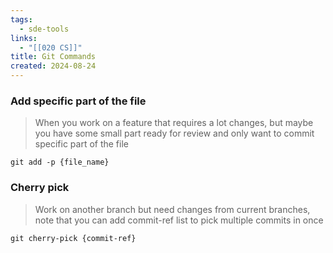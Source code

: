 ```yaml
---
tags:
  - sde-tools
links:
  - "[[020 CS]]"
title: Git Commands
created: 2024-08-24
---
```


### Add specific part of the file

> When you work on a feature that requires a lot changes, but maybe you have some small part ready for review and only want to commit specific part of the file

```
git add -p {file_name}
```

### Cherry pick

> Work on another branch but need changes from current branches, note that you can add commit-ref list to pick multiple commits in once

```
git cherry-pick {commit-ref}
```
